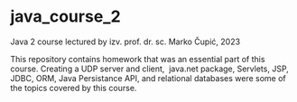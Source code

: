 # java_course_2
Java 2 course lectured by izv. prof. dr. sc. Marko Čupić, 2023

This repository contains homework that was an essential part of this course. Creating a UDP server and client,  java.net package, Servlets, JSP, JDBC, ORM, Java Persistance API, and relational databases were some of the topics covered by this course.
